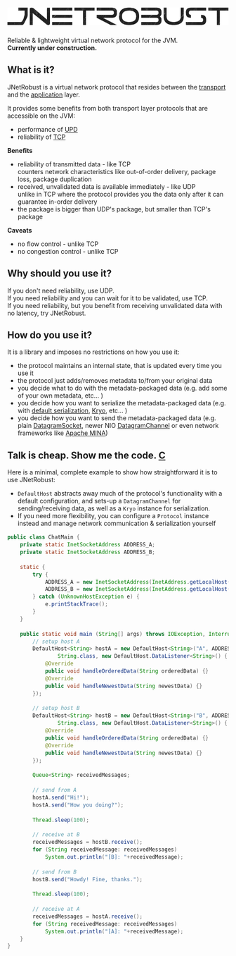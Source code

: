 ![jnetrobust](https://raw.githubusercontent.com/mucaho/jnetrobust/gh-pages/images/robust.png)
=============

Reliable &amp; lightweight virtual network protocol for the JVM.   
**Currently under construction.**

What is it?
-----------
JNetRobust is a virtual network protocol that resides between the [transport](http://en.wikipedia.org/wiki/Transport_layer) and the [application](http://en.wikipedia.org/wiki/Application_layer) layer.

It provides some benefits from both transport layer protocols that are accessible on the JVM:
* performance of [UPD](http://en.wikipedia.org/wiki/User_Datagram_Protocol)
* reliability of [TCP](http://en.wikipedia.org/wiki/Transmission_Control_Protocol)

**Benefits**
* reliability of transmitted data - like TCP   
   counters network characteristics like out-of-order delivery, package loss, package duplication
* received, unvalidated data is available immediately - like UDP   
   unlike in TCP where the protocol provides you the data only after it can guarantee in-order delivery
* the package is bigger than UDP's package, but smaller than TCP's package

**Caveats**
* no flow control - unlike TCP
* no congestion control - unlike TCP

Why should you use it?
----------------------
If you don't need reliability, use UDP.   
If you need reliability and you can wait for it to be validated, use TCP.   
If you need reliability, but you benefit from receiving unvalidated data with no latency, try JNetRobust.

How do you use it?
------------------
It is a library and imposes no restrictions on how you use it:   
* the protocol maintains an internal state, that is updated every time you use it
* the protocol just adds/removes metadata to/from your original data
* you decide what to do with the metadata-packaged data (e.g. add some of your own metadata, etc... )
* you decide how you want to serialize the metadata-packaged data (e.g. with [default serialization](http://docs.oracle.com/javase/7/docs/api/java/io/Externalizable.html), [Kryo](https://github.com/EsotericSoftware/kryo), etc... )
* you decide how you want to send the metadata-packaged data (e.g. plain [DatagramSocket](http://docs.oracle.com/javase/7/docs/api/java/net/DatagramSocket.html), newer NIO [DatagramChannel](http://docs.oracle.com/javase/7/docs/api/java/nio/channels/DatagramChannel.html) or even network frameworks like [Apache MINA](https://mina.apache.org/))

Talk is cheap. Show me the code. [C](http://lkml.org/lkml/2000/8/25/132)
--------------------------------
Here is a minimal, complete example to show how straightforward it is to use JNetRobust:
* `DefaultHost` abstracts away much of the protocol's functionality with a default configuration, and sets-up a `DatagramChannel` for sending/receiving data, as well as a `Kryo` instance for serialization.
* If you need more flexibility, you can configure a `Protocol` instance instead and manage network communication & serialization yourself

```java
public class ChatMain {
    private static InetSocketAddress ADDRESS_A;
    private static InetSocketAddress ADDRESS_B;

    static {
        try {
            ADDRESS_A = new InetSocketAddress(InetAddress.getLocalHost(), 12345);
            ADDRESS_B = new InetSocketAddress(InetAddress.getLocalHost(), 12346);
        } catch (UnknownHostException e) {
            e.printStackTrace();
        }
    }

    public static void main (String[] args) throws IOException, InterruptedException, ClassNotFoundException {
        // setup host A
        DefaultHost<String> hostA = new DefaultHost<String>("A", ADDRESS_A, ADDRESS_B,
                String.class, new DefaultHost.DataListener<String>() {
            @Override
            public void handleOrderedData(String orderedData) {}
            @Override
            public void handleNewestData(String newestData) {}
        });

        // setup host B
        DefaultHost<String> hostB = new DefaultHost<String>("B", ADDRESS_B, ADDRESS_A,
                String.class, new DefaultHost.DataListener<String>() {
            @Override
            public void handleOrderedData(String orderedData) {}
            @Override
            public void handleNewestData(String newestData) {}
        });

        Queue<String> receivedMessages;

        // send from A
        hostA.send("Hi!");
        hostA.send("How you doing?");

        Thread.sleep(100);

        // receive at B
        receivedMessages = hostB.receive();
        for (String receivedMessage: receivedMessages)
            System.out.println("[B]: "+receivedMessage);

        // send from B
        hostB.send("Howdy! Fine, thanks.");

        Thread.sleep(100);

        // receive at A
        receivedMessages = hostA.receive();
        for (String receivedMessage: receivedMessages)
            System.out.println("[A]: "+receivedMessage);
    }
}
```
